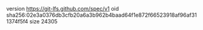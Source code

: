 version https://git-lfs.github.com/spec/v1
oid sha256:02e3a0376db3cfb20a6a3b962b4baad64f1e872f66523918af96af311374f5f4
size 24305
